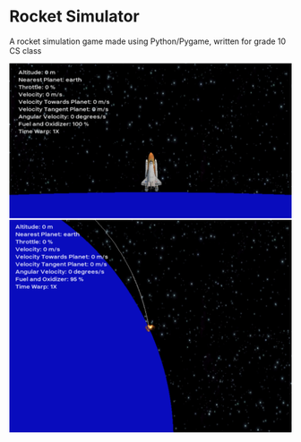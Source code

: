 # Rocket Simulator
A rocket simulation game made using Python/Pygame, written for grade 10 CS class

![rocket](screenshots/rocket.png)
![crash](screenshots/crash.png)
